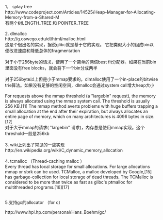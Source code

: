 <p>1， splay tree<br />http://www.codeproject.com/Articles/14525/Heap-Manager-for-Allocating-Memory-from-a-Shared-M<br />有两个树LENGTH_TREE 和 POINTER_TREE<br /><br />2. dlmalloc <br />http://g.oswego.edu/dl/html/malloc.html<br />这是个很出名的实现，据说glibc就是基于它的实现。 它把类似大小的组成bin以便改进速度和降低总体的fragmentation<br /><br />对于小于256byte的请求，使用了一个简单的两倍best fit分配器。如果在当前bin里面没有free blocks，就会将下一个bin分成两半<br /><br />对于256byte以上但是小于mmap要求的，dlmalloc使用了一个in-place的bitwise trie算法。如果没有足够的空闲空间，dlmalloc会通过system call增大heap大小<br /><br />For requests above the mmap threshold (a "largebin" request), the memory is always allocated using the mmap system call. The threshold is usually 256 KB.[11] The mmap method averts problems with huge buffers trapping a small allocation at the end after their expiration, but always allocates an entire page of memory, which on many architectures is 4096 bytes in size.[12]<br />对于大于mmap的请求( "largebin" 请求)，内存总是使用mmap实现。这个threshold一般是256kb<br /><br />3. wiki上列出了常见的一些实现<br />http://en.wikipedia.org/wiki/C_dynamic_memory_allocation<br /><br />4. tcmalloc （Thread-caching malloc ）<br />Every thread has local storage for small allocations. For large allocations mmap or sbrk can be used. TCMalloc, a malloc developed by Google,[15] has garbage-collection for local storage of dead threads. The TCMalloc is considered to be more than twice as fast as glibc's ptmalloc for multithreaded programs.[16][17]<br /><br /></p>
<p>5.支持gc的allocator （for c）</p>
<p>http://www.hpl.hp.com/personal/Hans_Boehm/gc/</p>
<p>&nbsp;</p>